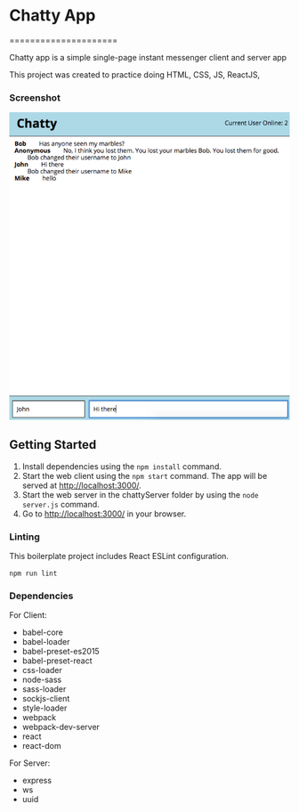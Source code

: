 # Chatty App
=====================

Chatty app is a simple single-page instant messenger client and server app

This project was created to practice doing HTML, CSS, JS, ReactJS, 

### Screenshot
!["An example screenshot of this chatty app"](https://github.com/wingkeileung/ChattyApp/blob/master/docs/ScreenShot1.png)


## Getting Started
1. Install dependencies using the `npm install` command.
2. Start the web client using the `npm start` command. The app will be served at <http://localhost:3000/>.
3. Start the web server in the chattyServer folder by using the `node server.js` command.
4. Go to <http://localhost:3000/> in your browser.

### Linting

This boilerplate project includes React ESLint configuration.

```
npm run lint
```

### Dependencies

For Client:
* babel-core
* babel-loader
* babel-preset-es2015
* babel-preset-react
* css-loader
* node-sass
* sass-loader
* sockjs-client
* style-loader
* webpack
* webpack-dev-server
* react
* react-dom

For Server:
* express
* ws
* uuid
